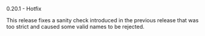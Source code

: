 0.20.1 - Hotfix

This release fixes a sanity check introduced in the previous release that was too strict and caused some valid names to
be rejected.